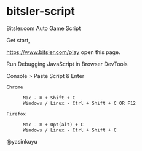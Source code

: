 # bitsler-script
Bitsler.com Auto Game Script

Get start,

https://www.bitsler.com/play open this page.

Run Debugging JavaScript in Browser DevTools

Console > Paste Script & Enter 

    Chrome 

          Mac - ⌘ + Shift + C
          Windows / Linux - Ctrl + Shift + C OR F12

    Firefox

          Mac - ⌘ + Opt(alt) + C	
          Windows / Linux - Ctrl + Shift + C

@yasinkuyu
